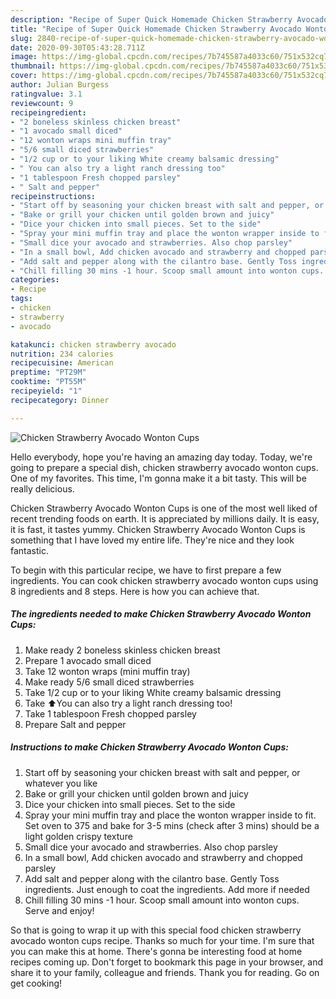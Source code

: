 ```yaml
---
description: "Recipe of Super Quick Homemade Chicken Strawberry Avocado Wonton Cups"
title: "Recipe of Super Quick Homemade Chicken Strawberry Avocado Wonton Cups"
slug: 2840-recipe-of-super-quick-homemade-chicken-strawberry-avocado-wonton-cups
date: 2020-09-30T05:43:28.711Z
image: https://img-global.cpcdn.com/recipes/7b745587a4033c60/751x532cq70/chicken-strawberry-avocado-wonton-cups-recipe-main-photo.jpg
thumbnail: https://img-global.cpcdn.com/recipes/7b745587a4033c60/751x532cq70/chicken-strawberry-avocado-wonton-cups-recipe-main-photo.jpg
cover: https://img-global.cpcdn.com/recipes/7b745587a4033c60/751x532cq70/chicken-strawberry-avocado-wonton-cups-recipe-main-photo.jpg
author: Julian Burgess
ratingvalue: 3.1
reviewcount: 9
recipeingredient:
- "2 boneless skinless chicken breast"
- "1 avocado small diced"
- "12 wonton wraps mini muffin tray"
- "5/6 small diced strawberries"
- "1/2 cup or to your liking White creamy balsamic dressing"
- " You can also try a light ranch dressing too"
- "1 tablespoon Fresh chopped parsley"
- " Salt and pepper"
recipeinstructions:
- "Start off by seasoning your chicken breast with salt and pepper, or whatever you like"
- "Bake or grill your chicken until golden brown and juicy"
- "Dice your chicken into small pieces. Set to the side"
- "Spray your mini muffin tray and place the wonton wrapper inside to fit. Set oven to 375 and bake for 3-5 mins (check after 3 mins) should be a light golden crispy texture"
- "Small dice your avocado and strawberries. Also chop parsley"
- "In a small bowl, Add chicken avocado and strawberry and chopped parsley"
- "Add salt and pepper along with the cilantro base. Gently Toss ingredients. Just enough to coat the ingredients. Add more if needed"
- "Chill filling 30 mins -1 hour. Scoop small amount into wonton cups. Serve and enjoy!"
categories:
- Recipe
tags:
- chicken
- strawberry
- avocado

katakunci: chicken strawberry avocado 
nutrition: 234 calories
recipecuisine: American
preptime: "PT29M"
cooktime: "PT55M"
recipeyield: "1"
recipecategory: Dinner

---
```



![Chicken Strawberry Avocado Wonton Cups](https://img-global.cpcdn.com/recipes/7b745587a4033c60/751x532cq70/chicken-strawberry-avocado-wonton-cups-recipe-main-photo.jpg)

Hello everybody, hope you're having an amazing day today. Today, we're going to prepare a special dish, chicken strawberry avocado wonton cups. One of my favorites. This time, I'm gonna make it a bit tasty. This will be really delicious.



Chicken Strawberry Avocado Wonton Cups is one of the most well liked of recent trending foods on earth. It is appreciated by millions daily. It is easy, it is fast, it tastes yummy. Chicken Strawberry Avocado Wonton Cups is something that I have loved my entire life. They're nice and they look fantastic.


To begin with this particular recipe, we have to first prepare a few ingredients. You can cook chicken strawberry avocado wonton cups using 8 ingredients and 8 steps. Here is how you can achieve that.

<!--inarticleads1-->

##### The ingredients needed to make Chicken Strawberry Avocado Wonton Cups:

1. Make ready 2 boneless skinless chicken breast
1. Prepare 1 avocado small diced
1. Take 12 wonton wraps (mini muffin tray)
1. Make ready 5/6 small diced strawberries
1. Take 1/2 cup or to your liking White creamy balsamic dressing
1. Take  ⬆️You can also try a light ranch dressing too!
1. Take 1 tablespoon Fresh chopped parsley
1. Prepare  Salt and pepper




<!--inarticleads2-->

##### Instructions to make Chicken Strawberry Avocado Wonton Cups:

1. Start off by seasoning your chicken breast with salt and pepper, or whatever you like
1. Bake or grill your chicken until golden brown and juicy
1. Dice your chicken into small pieces. Set to the side
1. Spray your mini muffin tray and place the wonton wrapper inside to fit. Set oven to 375 and bake for 3-5 mins (check after 3 mins) should be a light golden crispy texture
1. Small dice your avocado and strawberries. Also chop parsley
1. In a small bowl, Add chicken avocado and strawberry and chopped parsley
1. Add salt and pepper along with the cilantro base. Gently Toss ingredients. Just enough to coat the ingredients. Add more if needed
1. Chill filling 30 mins -1 hour. Scoop small amount into wonton cups. Serve and enjoy!




So that is going to wrap it up with this special food chicken strawberry avocado wonton cups recipe. Thanks so much for your time. I'm sure that you can make this at home. There's gonna be interesting food at home recipes coming up. Don't forget to bookmark this page in your browser, and share it to your family, colleague and friends. Thank you for reading. Go on get cooking!
